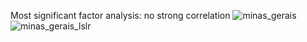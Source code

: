 Most significant factor analysis: no strong correlation
![minas_gerais](https://user-images.githubusercontent.com/23202588/122688597-10324780-d1d2-11eb-9473-f885f5f39caa.png)
![minas_gerais_lslr](https://user-images.githubusercontent.com/23202588/122688600-17f1ec00-d1d2-11eb-8667-81cce28de412.png)
